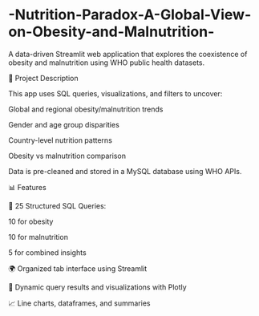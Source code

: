 # -Nutrition-Paradox-A-Global-View-on-Obesity-and-Malnutrition-
A data-driven Streamlit web application that explores the coexistence of obesity and malnutrition using WHO public health datasets.

🔹 Project Description

This app uses SQL queries, visualizations, and filters to uncover:

Global and regional obesity/malnutrition trends

Gender and age group disparities

Country-level nutrition patterns

Obesity vs malnutrition comparison

Data is pre-cleaned and stored in a MySQL database using WHO APIs.

📊 Features

🔢 25 Structured SQL Queries:

10 for obesity

10 for malnutrition

5 for combined insights

🌍 Organized tab interface using Streamlit

🔄 Dynamic query results and visualizations with Plotly

📈 Line charts, dataframes, and summaries

